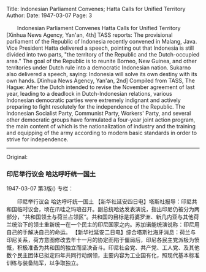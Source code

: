 Title: Indonesian Parliament Convenes; Hatta Calls for Unified Territory
Author:
Date: 1947-03-07
Page: 3

　　Indonesian Parliament Convenes
    Hatta Calls for Unified Territory
    [Xinhua News Agency, Yan'an, 4th] TASS reports: The provisional parliament of the Republic of Indonesia recently convened in Malang, Java. Vice President Hatta delivered a speech, pointing out that Indonesia is still divided into two parts, "the territory of the Republic and the Dutch-occupied area." The goal of the Republic is to reunite Borneo, New Guinea, and other territories under Dutch rule into a democratic Indonesian nation. Sukarno also delivered a speech, saying: Indonesia will solve its own destiny with its own hands.
    [Xinhua News Agency, Yan'an, 2nd] Compiled from TASS, The Hague: After the Dutch intended to revise the November agreement of last year, leading to a deadlock in Dutch-Indonesian relations, various Indonesian democratic parties were extremely indignant and actively preparing to fight resolutely for the independence of the Republic. The Indonesian Socialist Party, Communist Party, Workers' Party, and several other democratic groups have formulated a four-year joint action program, the main content of which is the nationalization of industry and the training and equipping of the army according to modern basic standards in order to strive for independence.



<hr /> 

Original: 


### 印尼举行议会  哈达呼吁统一国土

1947-03-07
第3版()
专栏：

　　印尼举行议会
    哈达呼吁统一国土
    【新华社延安四日电】塔斯社报导：印尼共和国临时议会，顷在爪哇之玛琅召开。副总统哈达发表演说，指出印尼仍被分为两部分，“共和国领土与荷兰占领区”。共和国的目标是将婆罗洲、新几内亚与其他荷兰统治下的领土重新统一在一个民主的印尼国家之内。苏加诺能统演说称：印尼用自己的手解决自己的命运。
    【新华社延安二日电】综合塔斯社海牙消息：荷兰与印尼关系，荷方意图修改去年十一月的协定而陷于僵局后，印尼各民主党派极为愤慨，积极准备为共和国的独立而坚决奋斗。印尼社会党、共产党、工人党、及其他数个民主团体已拟定四年共同行动纲领，主要内容为工业国有化，照现代基本标准训练与装备陆军，以争取独立。
